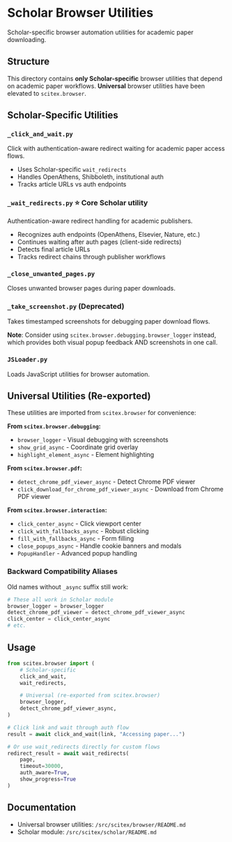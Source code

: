 # Scholar Browser Utilities

Scholar-specific browser automation utilities for academic paper downloading.

## Structure

This directory contains **only Scholar-specific** browser utilities that depend on academic paper workflows. **Universal** browser utilities have been elevated to `scitex.browser`.

## Scholar-Specific Utilities

### `_click_and_wait.py`
Click with authentication-aware redirect waiting for academic paper access flows.
- Uses Scholar-specific `wait_redirects`
- Handles OpenAthens, Shibboleth, institutional auth
- Tracks article URLs vs auth endpoints

### `_wait_redirects.py` ⭐ **Core Scholar utility**
Authentication-aware redirect handling for academic publishers.
- Recognizes auth endpoints (OpenAthens, Elsevier, Nature, etc.)
- Continues waiting after auth pages (client-side redirects)
- Detects final article URLs
- Tracks redirect chains through publisher workflows

### `_close_unwanted_pages.py`
Closes unwanted browser pages during paper downloads.

### `_take_screenshot.py` (Deprecated)
Takes timestamped screenshots for debugging paper download flows.

**Note**: Consider using `scitex.browser.debugging.browser_logger` instead, which provides both visual popup feedback AND screenshots in one call.

### `JSLoader.py`
Loads JavaScript utilities for browser automation.

## Universal Utilities (Re-exported)

These utilities are imported from `scitex.browser` for convenience:

**From `scitex.browser.debugging`:**
- `browser_logger` - Visual debugging with screenshots
- `show_grid_async` - Coordinate grid overlay
- `highlight_element_async` - Element highlighting

**From `scitex.browser.pdf`:**
- `detect_chrome_pdf_viewer_async` - Detect Chrome PDF viewer
- `click_download_for_chrome_pdf_viewer_async` - Download from Chrome PDF viewer

**From `scitex.browser.interaction`:**
- `click_center_async` - Click viewport center
- `click_with_fallbacks_async` - Robust clicking
- `fill_with_fallbacks_async` - Form filling
- `close_popups_async` - Handle cookie banners and modals
- `PopupHandler` - Advanced popup handling

### Backward Compatibility Aliases

Old names without `_async` suffix still work:
```python
# These all work in Scholar module
browser_logger = browser_logger
detect_chrome_pdf_viewer = detect_chrome_pdf_viewer_async
click_center = click_center_async
# etc.
```

## Usage

```python
from scitex.browser import (
    # Scholar-specific
    click_and_wait,
    wait_redirects,

    # Universal (re-exported from scitex.browser)
    browser_logger,
    detect_chrome_pdf_viewer_async,
)

# Click link and wait through auth flow
result = await click_and_wait(link, "Accessing paper...")

# Or use wait_redirects directly for custom flows
redirect_result = await wait_redirects(
    page,
    timeout=30000,
    auth_aware=True,
    show_progress=True
)
```

## Documentation

- Universal browser utilities: `/src/scitex/browser/README.md`
- Scholar module: `/src/scitex/scholar/README.md`

<!-- EOF -->
